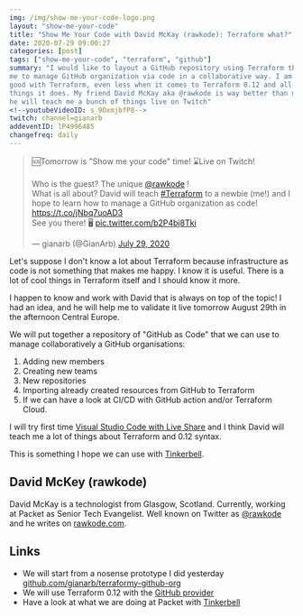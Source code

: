 ```yaml
---
img: /img/show-me-your-code-logo.png
layout: "show-me-your-code"
title: "Show Me Your Code with David McKay (rawkode): Terraform what?"
date: 2020-07-29 09:00:27
categories: [post]
tags: ["show-me-your-code", "terraform", "github"]
summary: "I would like to layout a GitHub repository using Terraform that helps
me to manage GitHub organization via code in a collaborative way. I am not that
good with Terraform, even less when it comes to Terraform 0.12 and all the sweet
things it does. My friend David McKay aka @rawkode is way better than myself and
he will teach me a bunch of things live on Twitch"
<!--youtubeVideoID: s_9OxmjbfP8-->
twitch: channel=gianarb
addeventID: lP4996485
changefreq: daily
---
```

<blockquote class="twitter-tweet tw-align-center"><p lang="en" dir="ltr">🆘Tomorrow is
&quot;Show me your code&quot; time! ⌛️Live on Twitch!<br><br>Who is the guest?
The unique <a
href="https://twitter.com/rawkode?ref_src=twsrc%5Etfw">@rawkode</a> !<br>What is
all about? David will teach <a
href="https://twitter.com/hashtag/Terraform?src=hash&amp;ref_src=twsrc%5Etfw">#Terraform</a>
to a newbie (me!) and I hope to learn how to manage a GitHub organization as
code! <a href="https://t.co/jNbq7uoAD3">https://t.co/jNbq7uoAD3</a><br>See you
there! 🖥️ <a
href="https://t.co/b2P4bj8Tki">pic.twitter.com/b2P4bj8Tki</a></p>&mdash; gianarb
(@GianArb) <a
href="https://twitter.com/GianArb/status/1288511212351901697?ref_src=twsrc%5Etfw">July
29, 2020</a></blockquote> <script async
src="https://platform.twitter.com/widgets.js" charset="utf-8"></script>

Let's suppose I don't know a lot about Terraform because infrastructure as code
is not something that makes me happy. I know it is useful. There is a lot of
cool things in Terraform itself and I should know it more.

I happen to know and work with David that is always on top of the topic! I had
an idea, and he will help me to validate it live tomorrow August 29th in the
afternoon Central Europe.

We will put together a repository of "GitHub as Code" that we can use to
manage collaboratively a GitHub organisations:

1. Adding new members
2. Creating new teams
3. New repositories
4. Importing already created resources from GitHub to Terraform
5. If we can have a look at CI/CD with GitHub action and/or Terraform Cloud.

I will try first time [Visual Studio Code with Live
Share](https://visualstudio.microsoft.com/services/live-share/) and I think
David will teach me a lot of things about Terraform and 0.12 syntax.

This is something I hope we can use with
[Tinkerbell](https://github.com/tinkerbell).

## David McKey (rawkode)

David McKay is a technologist from Glasgow, Scotland. Currently, working at
Packet as Senior Tech Evangelist. Well known on Twitter as
[@rawkode](https://twitter.com/rawkode) and he writes on
[rawkode.com](https://rawkode.com/articles).

## Links

* We will start from a nosense prototype I did yesterday
  [github.com/gianarb/terraformy-github-org](https://github.com/gianarb/terraformy-github-org)
* We will use Terraform 0.12 with the [GitHub provider](https://www.terraform.io/docs/providers/github/index.html)
* Have a look at what we are doing at Packet with
  [Tinkerbell](https://tinkerbell.org)
